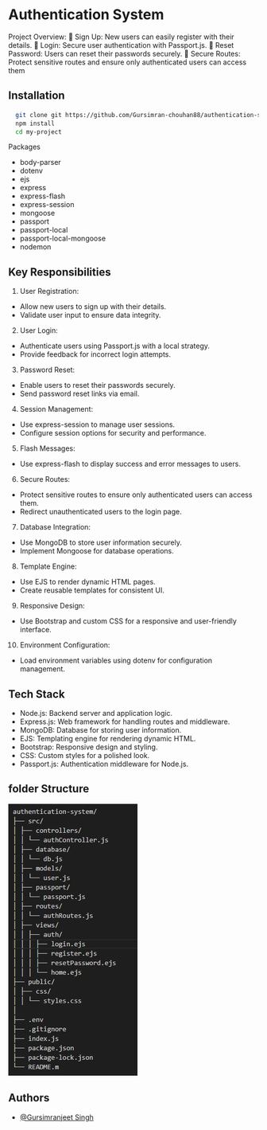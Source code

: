 # Authentication System

Project Overview: 🔐 Sign Up: New users can easily register with their details. 🔐 Login: Secure user authentication with Passport.js. 🔐 Reset Password: Users can reset their passwords securely. 🔐 Secure Routes: Protect sensitive routes and ensure only authenticated users can access them

## Installation

```bash
  git clone git https://github.com/Gursimran-chouhan88/authentication-system-nodejs.git
  npm install
  cd my-project
```

Packages

- body-parser
- dotenv
- ejs
- express
- express-flash
- express-session
- mongoose
- passport
- passport-local
- passport-local-mongoose
- nodemon

## Key Responsibilities

1. User Registration:

- Allow new users to sign up with their details.
- Validate user input to ensure data integrity.

2. User Login:

- Authenticate users using Passport.js with a local strategy.
- Provide feedback for incorrect login attempts.

3. Password Reset:

- Enable users to reset their passwords securely.
- Send password reset links via email.

4. Session Management:

- Use express-session to manage user sessions.
- Configure session options for security and performance.

5. Flash Messages:

- Use express-flash to display success and error messages to users.

6. Secure Routes:

- Protect sensitive routes to ensure only authenticated users can access them.
- Redirect unauthenticated users to the login page.

7. Database Integration:

- Use MongoDB to store user information securely.
- Implement Mongoose for database operations.

8. Template Engine:

- Use EJS to render dynamic HTML pages.
- Create reusable templates for consistent UI.

9. Responsive Design:

- Use Bootstrap and custom CSS for a responsive and user-friendly interface.

10. Environment Configuration:

- Load environment variables using dotenv for configuration management.

## Tech Stack

- Node.js: Backend server and application logic.
- Express.js: Web framework for handling routes and middleware.
- MongoDB: Database for storing user information.
- EJS: Templating engine for rendering dynamic HTML.
- Bootstrap: Responsive design and styling.
- CSS: Custom styles for a polished look.
- Passport.js: Authentication middleware for Node.js.

## folder Structure

![alt text](<Screenshot 2024-12-20 164404.jpg>)

## Authors

- [@Gursimranjeet Singh](https://www.github.com/Gursimran-chouhan88)
